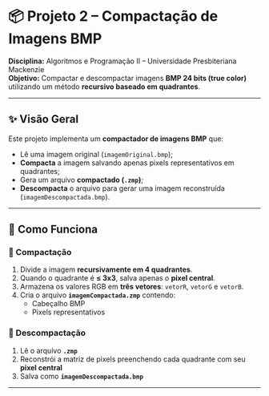 # 📦 Projeto 2 – Compactação de Imagens BMP

**Disciplina:** Algoritmos e Programação II – Universidade Presbiteriana Mackenzie  
**Objetivo:** Compactar e descompactar imagens **BMP 24 bits (true color)** utilizando um método **recursivo baseado em quadrantes**.

---

## ✨ Visão Geral

Este projeto implementa um **compactador de imagens BMP** que:

- Lê uma imagem original (`imagemOriginal.bmp`);
- **Compacta** a imagem salvando apenas pixels representativos em quadrantes;
- Gera um arquivo **compactado (`.zmp`)**;
- **Descompacta** o arquivo para gerar uma imagem reconstruída (`imagemDescompactada.bmp`).

---

## 🔹 Como Funciona

### 🔸 Compactação
1. Divide a imagem **recursivamente em 4 quadrantes**.  
2. Quando o quadrante é **≤ 3x3**, salva apenas o **pixel central**.  
3. Armazena os valores RGB em **três vetores**: `vetorR`, `vetorG` e `vetorB`.  
4. Cria o arquivo **`imagemCompactada.zmp`** contendo:  
   - Cabeçalho BMP  
   - Pixels representativos

### 🔸 Descompactação
1. Lê o arquivo **`.zmp`**  
2. Reconstrói a matriz de pixels preenchendo cada quadrante com seu **pixel central**  
3. Salva como **`imagemDescompactada.bmp`**  

---
